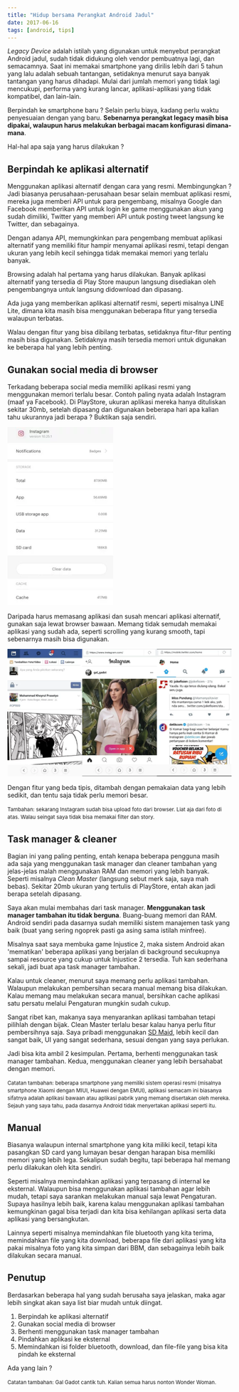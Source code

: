 ```yaml
---
title: "Hidup bersama Perangkat Android Jadul"
date: 2017-06-16
tags: [android, tips]
---
```


*Legacy Device* adalah istilah yang digunakan untuk menyebut perangkat Android jadul, sudah tidak didukung oleh vendor pembuatnya lagi, dan semacamnya. Saat ini memakai smartphone yang dirilis lebih dari 5 tahun yang lalu adalah sebuah tantangan, setidaknya menurut saya banyak tantangan yang harus dihadapi. Mulai dari jumlah memori yang tidak lagi mencukupi, performa yang kurang lancar, aplikasi-aplikasi yang tidak kompatibel, dan lain-lain.

Berpindah ke smartphone baru ? Selain perlu biaya, kadang perlu waktu penyesuaian dengan yang baru. **Sebenarnya perangkat legacy masih bisa dipakai, walaupun harus melakukan berbagai macam konfigurasi dimana-mana**.

Hal-hal apa saja yang harus dilakukan ?

## Berpindah ke aplikasi alternatif

Menggunakan aplikasi alternatif dengan cara yang resmi. Membingungkan ?
Jadi biasanya perusahaan-perusahaan besar selain membuat aplikasi resmi, mereka juga memberi API untuk para pengembang, misalnya Google dan Facebook memberikan API untuk login ke game menggunakan akun yang sudah dimiliki, Twitter yang memberi API untuk posting tweet langsung ke Twitter, dan sebagainya.

Dengan adanya API, memungkinkan para pengembang membuat aplikasi alternatif yang memiliki fitur hampir menyamai aplikasi resmi, tetapi dengan ukuran yang lebih kecil sehingga tidak memakai memori yang terlalu banyak.

Browsing adalah hal pertama yang harus dilakukan. Banyak aplikasi alternatif yang tersedia di Play Store maupun langsung disediakan oleh pengembangnya untuk langsung didownload dan dipasang.

Ada juga yang memberikan aplikasi alternatif resmi, seperti misalnya LINE Lite, dimana kita masih bisa menggunakan beberapa fitur yang tersedia walaupun terbatas.

Walau dengan fitur yang bisa dibilang terbatas, setidaknya fitur-fitur penting masih bisa digunakan. Setidaknya masih tersedia memori untuk digunakan ke beberapa hal yang lebih penting.

## Gunakan social media di browser

Terkadang beberapa social media memiliki aplikasi resmi yang menggunakan memori terlalu besar. Contoh paling nyata adalah Instagram (maaf ya Facebook). Di PlayStore, ukuran aplikasi mereka hanya dituliskan sekitar 30mb, setelah dipasang dan digunakan beberapa hari apa kalian tahu ukurannya jadi berapa ? Buktikan saja sendiri.

![Instagram Real Size](/assets/post-img/instagram-real-size.webp)

Daripada harus memasang aplikasi dan susah mencari aplikasi alternatif, gunakan saja lewat browser bawaan. Memang tidak semudah memakai aplikasi yang sudah ada, seperti scrolling yang kurang smooth, tapi sebenarnya masih bisa digunakan.

![Unlimited Power](/assets/post-img/fb-insta-twitter.webp)

Dengan fitur yang beda tipis, ditambah dengan pemakaian data yang lebih sedikit, dan tentu saja tidak perlu memori besar.

<small>Tambahan: sekarang Instagram sudah bisa upload foto dari browser. Liat aja dari foto di atas. Walau seingat saya tidak bisa memakai filter dan story.</small>

## Task manager & cleaner

Bagian ini yang paling penting, entah kenapa beberapa pengguna masih ada saja yang menggunakan task manager dan cleaner tambahan yang jelas-jelas malah menggunakan RAM dan memori yang lebih banyak. Seperti misalnya *Clean Master* (langsung sebut merk saja, saya mah bebas). Sekitar 20mb ukuran yang tertulis di PlayStore, entah akan jadi berapa setelah dipasang.

Saya akan mulai membahas dari task manager. **Menggunakan task manager tambahan itu tidak berguna**. Buang-buang memori dan RAM. Android sendiri pada dasarnya sudah memiliki sistem manajemen task yang baik (buat yang sering ngoprek pasti ga asing sama istilah minfree).

Misalnya saat saya membuka game Injustice 2, maka sistem Android akan 'mematikan' beberapa aplikasi yang berjalan di background secukupnya sampai resource yang cukup untuk Injustice 2 tersedia. Tuh kan sederhana sekali, jadi buat apa task manager tambahan.

Kalau untuk cleaner, menurut saya memang perlu aplikasi tambahan. Walaupun melakukan pembersihan secara manual memang bisa dilakukan. Kalau memang mau melakukan secara manual, bersihkan cache aplikasi satu persatu melalui Pengaturan mungkin sudah cukup.

Sangat ribet kan, makanya saya menyarankan aplikasi tambahan tetapi pilihlah dengan bijak. Clean Master terlalu besar kalau hanya perlu fitur pembersihnya saja. Saya pribadi menggunakan [SD Maid][sd-maid], lebih kecil dan sangat baik, UI yang sangat sederhana, sesuai dengan yang saya perlukan.

Jadi bisa kita ambil 2 kesimpulan. Pertama, berhenti menggunakan task manager tambahan. Kedua, menggunakan cleaner yang lebih bersahabat dengan memori.

<small>Catatan tambahan: beberapa smartphone yang memiliki sistem operasi resmi (misalnya smartphone Xiaomi dengan MIUI, Huawei dengan EMUI), aplikasi semacam ini biasanya sifatnya adalah aplikasi bawaan atau aplikasi pabrik yang memang disertakan oleh mereka. Sejauh yang saya tahu, pada dasarnya Android tidak menyertakan aplikasi seperti itu.</small>

## Manual

Biasanya walaupun internal smartphone yang kita miliki kecil, tetapi kita pasangkan SD card yang lumayan besar dengan harapan bisa memiliki memori yang lebih lega. Sekalipun sudah begitu, tapi beberapa hal memang perlu dilakukan oleh kita sendiri.

Seperti misalnya memindahkan aplikasi yang terpasang di internal ke eksternal. Walaupun bisa menggunakan aplikasi tambahan agar lebih mudah, tetapi saya sarankan melakukan manual saja lewat Pengaturan. Supaya hasilnya lebih baik, karena kalau menggunakan aplikasi tambahan kemungkinan gagal bisa terjadi dan kita bisa kehilangan aplikasi serta data aplikasi yang bersangkutan.

Lainnya seperti misalnya memindahkan file bluetooth yang kita terima, memindahkan file yang kita download, beberapa file dari aplikasi yang kita pakai misalnya foto yang kita simpan dari BBM, dan sebagainya lebih baik dilakukan secara manual.

## Penutup

Berdasarkan beberapa hal yang sudah berusaha saya jelaskan, maka agar lebih singkat akan saya list biar mudah untuk diingat.

1. Berpindah ke aplikasi alternatif
2. Gunakan social media di browser
3. Berhenti menggunakan task manager tambahan
4. Pindahkan aplikasi ke eksternal
5. Memindahkan isi folder bluetooth, download, dan file-file yang bisa kita pindah ke eksternal

Ada yang lain ?

<small>Catatan tambahan: Gal Gadot cantik tuh. Kalian semua harus nonton Wonder Woman.
</small>

[sd-maid]: https://play.google.com/store/apps/details?id=eu.thedarken.sdm
